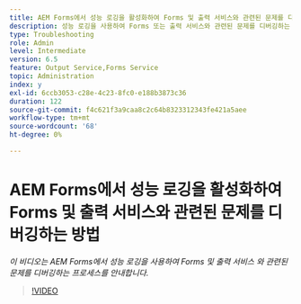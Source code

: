 ```yaml
---
title: AEM Forms에서 성능 로깅을 활성화하여 Forms 및 출력 서비스와 관련된 문제를 디버깅하는 방법
description: 성능 로깅을 사용하여 Forms 또는 출력 서비스와 관련된 문제를 디버깅하는 단계
type: Troubleshooting
role: Admin
level: Intermediate
version: 6.5
feature: Output Service,Forms Service
topic: Administration
index: y
exl-id: 6ccb3053-c28e-4c23-8fc0-e188b3873c36
duration: 122
source-git-commit: f4c621f3a9caa8c2c64b8323312343fe421a5aee
workflow-type: tm+mt
source-wordcount: '68'
ht-degree: 0%

---
```


# AEM Forms에서 성능 로깅을 활성화하여 Forms 및 출력 서비스와 관련된 문제를 디버깅하는 방법

*이 비디오는 AEM Forms에서 성능 로깅을 사용하여 Forms 및 출력 서비스 와 관련된 문제를 디버깅하는 프로세스를 안내합니다.*

>[!VIDEO](https://video.tv.adobe.com/v/335499?quality=12&learn=on)
